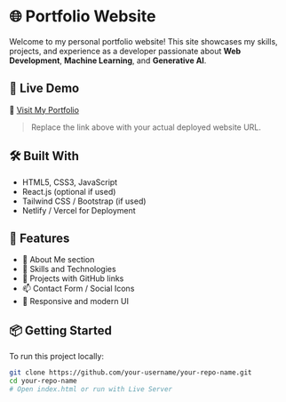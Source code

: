 # 🌐 Portfolio Website

Welcome to my personal portfolio website! This site showcases my skills, projects, and experience as a developer passionate about **Web Development**, **Machine Learning**, and **Generative AI**.

## 🚀 Live Demo  
🔗 [Visit My Portfolio](https:akshitvats-portfolio.netlify.app)  
> Replace the link above with your actual deployed website URL.

## 🛠️ Built With  
- HTML5, CSS3, JavaScript  
- React.js (optional if used)  
- Tailwind CSS / Bootstrap (if used)  
- Netlify / Vercel for Deployment

## 📁 Features  
- 💼 About Me section  
- 🧠 Skills and Technologies  
- 📂 Projects with GitHub links  
- 📫 Contact Form / Social Icons  
- 🎨 Responsive and modern UI

## 📦 Getting Started  

To run this project locally:  
```bash
git clone https://github.com/your-username/your-repo-name.git  
cd your-repo-name  
# Open index.html or run with Live Server
